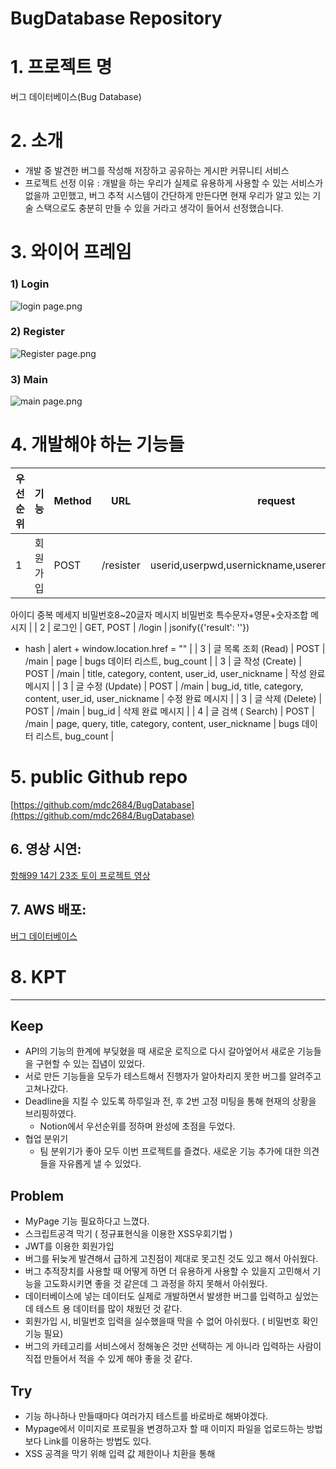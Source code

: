 # BugDatabase Repository
# 1. 프로젝트 명

버그 데이터베이스(Bug Database)

# 2. 소개

- 개발 중 발견한 버그를 작성해 저장하고 공유하는 게시판 커뮤니티 서비스
- 프로젝트 선정 이유 : 개발을 하는 우리가 실제로 유용하게 사용할 수 있는 서비스가 없을까 고민했고, 버그 추적 시스템이 간단하게 만든다면 현재 우리가 알고 있는 기술 스택으로도 충분히 만들 수 있을 거라고 생각이 들어서 선정했습니다.

# 3. 와이어 프레임

### 1) Login

![login page.png](https://s3-us-west-2.amazonaws.com/secure.notion-static.com/d776636d-5844-470e-b472-e73ea9ab6aba/login_page.png)

### 2) Register

![Register page.png](https://s3-us-west-2.amazonaws.com/secure.notion-static.com/cf5fb9f2-3cf2-4810-bba1-f91b2e576255/Register_page.png)

### 3) Main

![main page.png](https://s3-us-west-2.amazonaws.com/secure.notion-static.com/de6a850f-1cbc-4693-9e79-0c0a40966cdf/main_page.png)

# 4. 개발해야 하는 기능들

| 우선 순위 | 기능 | Method | URL | request | response |
| --- | --- | --- | --- | --- | --- |
| 1 | 회원가입 | POST | /resister | userid,userpwd,usernickname,useremail1,useremail2 | 가입 완료 메세지
아이디 중복 메세지
비밀번호8~20글자 메시지
비밀번호 특수문자+영문+숫자조합 메시지 |
| 2 | 로그인 | GET, POST | /login | jsonify({'result': ''})
+ hash | alert + window.location.href = "" |
| 3 | 글 목록 조회 (Read) | POST | /main | page | bugs 데이터 리스트, bug_count |
| 3 | 글 작성 (Create) | POST | /main | title,
category,
content,
user_id,
user_nickname | 작성 완료 메시지 |
| 3 | 글 수정 (Update) | POST | /main | bug_id,
title,
category,
content,
user_id,
user_nickname | 수정 완료 메시지 |
| 3 | 글 삭제 (Delete) | POST | /main | bug_id | 삭제 완료 메시지 |
| 4 | 글 검색 ( Search) | POST | /main | page,
query,
title,
category,
content,
user_nickname | bugs 데이터 리스트, bug_count |

# 5. public Github repo

[https://github.com/mdc2684/BugDatabase](https://github.com/mdc2684/BugDatabase)

## 6. 영상 시연:

[항해99 14기 23조 토이 프로젝트 영상](https://youtu.be/OlAYpqw7iqk)

## 7. AWS 배포:

[버그 데이터베이스](http://bugdatabase.eba-648gegev.ap-northeast-2.elasticbeanstalk.com/)

# 8. KPT

---

## Keep

- API의 기능의 한계에 부딪혔을 때 새로운 로직으로 다시 갈아엎어서 새로운 기능들을 구현할 수 있는 집념이 있었다.
- 서로 만든 기능들을 모두가 테스트해서 진행자가 알아차리지 못한 버그를 알려주고 고쳐나갔다.
- Deadline을 지킬 수 있도록 하루일과 전, 후 2번 고정 미팅을 통해 현재의 상황을 브리핑하였다.
    - Notion에서 우선순위를 정하며 완성에 초점을 두었다.
- 협업 분위기
    - 팀 분위기가 좋아 모두 이번 프로젝트를 즐겼다. 새로운 기능 추가에 대한 의견들을 자유롭게 낼 수 있었다.

## Problem

- MyPage 기능 필요하다고 느꼈다.
- 스크립트공격 막기 ( 정규표현식을 이용한 XSS우회기법 )
- JWT를 이용한 회원가입
- 버그를 뒤늦게 발견해서 급하게 고친점이 제대로 못고친 것도 있고 해서 아쉬웠다.
- 버그 추적장치를 사용할 때 어떻게 하면 더 유용하게 사용할 수 있을지 고민해서 기능을 고도화시키면 좋을 것 같은데 그 과정을 하지 못해서 아쉬웠다.
- 데이터베이스에 넣는 데이터도 실제로 개발하면서 발생한 버그를 입력하고 싶었는데 테스트 용 데이터를 많이 채웠던 것 같다.
- 회원가입 시, 비밀번호 입력을 실수했을때 막을 수 없어 아쉬웠다. ( 비밀번호 확인 기능 필요)
- 버그의 카테고리를 서비스에서 정해놓은 것만 선택하는 게 아니라 입력하는 사람이 직접 만들어서 적을 수 있게 해야 좋을 것 같다.

## Try

- 기능 하나하나 만들때마다 여러가지 테스트를 바로바로 해봐야겠다.
- Mypage에서 이미지로 프로필을 변경하고자 할 때 이미지 파일을 업로드하는 방법보다 Link를 이용하는 방법도 있다.
- XSS 공격을 막기 위해 입력 값 제한이나 치환을 통해 <script>등의 태그를 막아야 한다.
- 회원가입 시, 비밀번호 체크 기능을 만들어야겠다.
- 기획과 관련해서 ‘왜?’ 라는 질문을 많이 했으면 좋았을 것 같다.

